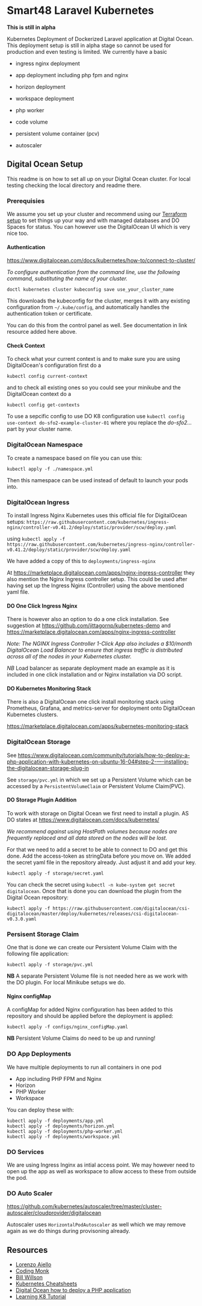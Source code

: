 # Smart48 Laravel Kubernetes

**This is still in alpha**

Kubernetes Deployment of Dockerized Laravel application at Digital Ocean. This deployment setup is still in alpha stage so cannot be used for production and even testing is limited. We currently have a basic

- ingress nginx deployment
- app deployment including php fpm and nginx
- horizon deployment
- workspace deployment
- php worker

- code volume
- persistent volume container (pcv)

- autoscaler



## Digital Ocean Setup

This readme is on how to set all up on your Digital Ocean cluster. For local testing checking the local directory and readme there.
### Prerequisies

We assume you set up your cluster and recommend using our [Terraform setup](https://github.com/smart48/smt-provision) to set things up your way and with managed databases and DO Spaces for status. You can however use the DigitalOcean UI which is very nice too.

#### Authentication

https://www.digitalocean.com/docs/kubernetes/how-to/connect-to-cluster/

_To configure authentication from the command line, use the following command, substituting the name of your cluster._

`doctl kubernetes cluster kubeconfig save use_your_cluster_name`

This downloads the kubeconfig for the cluster, merges it with any existing configuration from `~/.kube/config`, and automatically handles the authentication token or certificate.

You can do this from the control panel as well. See documentation in link resource added here above.

#### Check Context


To check what your current context is and to make sure you are using DigitalOcean's configuration first do a 

```
kubectl config current-context
```

and to check all existing ones so you could see your minikube and the DigitalOcean context do a 

```
kubectl config get-contexts
```

To use a sepcific config to use DO K8 configuration use `kubectl config use-context do-sfo2-example-cluster-01` where you replace the _do-sfo2..._ part by your cluster name.



### DigitalOcean Namespace

To create a namespace based on file you can use this:

```
kubectl apply -f ./namespace.yml
```

Then this namespace can be used instead of default to launch your pods into.

### DigitalOcean Ingress

To install Ingress Nginx Kubernetes uses this official file for DigitalOcean setups:
`https://raw.githubusercontent.com/kubernetes/ingress-nginx/controller-v0.41.2/deploy/static/provider/scw/deploy.yaml`

using `kubectl apply -f https://raw.githubusercontent.com/kubernetes/ingress-nginx/controller-v0.41.2/deploy/static/provider/scw/deploy.yaml`

We have added a copy of this to `deployments/ingress-nginx`

At https://marketplace.digitalocean.com/apps/nginx-ingress-controller they also mention the Nginx Ingress controller setup. This could be used after having set up the Ingress Nginx (Controller) using the above mentioned yaml file.

#### DO One Click  Ingress Nginx

There is however also an option to do a one click installation. See suggestion at https://github.com/jittagornp/kubernetes-demo and https://marketplace.digitalocean.com/apps/nginx-ingress-controller

_Note: The NGINX Ingress Controller 1-Click App also includes a $10/month DigitalOcean Load Balancer to ensure that ingress traffic is distributed across all of the nodes in your Kubernetes cluster._

_NB_ Load balancer as separate deployment made an example as it is included in one click installation and or Nginx installation via DO script.
#### DO Kubernetes Monitoring Stack

There is also a DigitalOcean one click install monitoring stack using Prometheus, Grafana, and metrics-server for deployment onto DigitalOcean Kubernetes clusters.

https://marketplace.digitalocean.com/apps/kubernetes-monitoring-stack


### DigitalOcean Storage

See https://www.digitalocean.com/community/tutorials/how-to-deploy-a-php-application-with-kubernetes-on-ubuntu-16-04#step-2-—-installing-the-digitalocean-storage-plug-in


See `storage/pvc.yml` in which we set up a Persistent Volume which can be accessed by a `PersistentVolumeClaim` or Persistent Volume Claim(PVC).

#### DO Storage Plugin Addition

To work with storage on Digital Ocean we first need to install a plugin. AS DO states at https://www.digitalocean.com/docs/kubernetes/ 

_We recommend against using HostPath volumes because nodes are frequently replaced and all data stored on the nodes will be lost._

For that we need to add a secret to be able to connect to DO and get this done. Add the access-token as stringData before you move on. We added the secret yaml file in the repository already. Just adjust it and add your key.

```
kubectl apply -f storage/secret.yaml
```

You can check the secret using `kubectl -n kube-system get secret digitalocean`. Once that is done you can download the plugin from the Digital Ocean repository:

```
kubectl apply -f https://raw.githubusercontent.com/digitalocean/csi-digitalocean/master/deploy/kubernetes/releases/csi-digitalocean-v0.3.0.yaml
```

### Persisent Storage Claim

One that is done we can create our Persistent Volume Claim with the following file application:

```
kubectl apply -f storage/pvc.yml
```

**NB** A separate Persistent Volume file is not needed here as we work with the DO plugin. For local Minikube setups we do.

#### Nginx configMap

A configMap for added Nginx configuration has been added to this repository and should be applied before the deployment is applied:

```
kubectl apply -f configs/nginx_configMap.yaml
```

**NB** Persistent Volume Claims do need to be up and running!

### DO App Deployments

We have multiple deployments to run all containers in one pod


- App including PHP FPM and Nginx
- Horizon
- PHP Worker
- Workspace


You can deploy these with:

 ```
 kubectl apply -f deployments/app.yml
 kubectl apply -f deployments/horizon.yml
 kubectl apply -f deployments/php-worker.yml
 kubectl apply -f deployments/workspace.yml
 ```


### DO Services

We are using Ingress Inginx as intial access point. We may however need to open up the app as well as workspace to allow access to these from outside the pod.

### DO Auto Scaler

https://github.com/kubernetes/autoscaler/tree/master/cluster-autoscaler/cloudprovider/digitalocean

Autoscaler uses `HorizontalPodAutoscaler` as well which we may remove again as we do things during provisoning already.



## Resources

- [Lorenzo Aiello](https://lorenzo.aiello.family/running-laravel-on-kubernetes/)
- [Coding Monk](https://gist.github.com/CodingMonkTech/cafec3a17d2d29f595b01d5b394b0478/)
- [Bill Willson](https://github.com/BillWilson/laravel-k8s-demo/)
- [Kubernetes Cheatsheets](https://kubernetes.io/docs/reference/kubectl/cheatsheet/)
- [Digital Ocean how to deploy a PHP application](https://www.digitalocean.com/community/tutorials/how-to-deploy-a-php-application-with-kubernetes-on-ubuntu-16-04)
- [Learning K8 Tutorial](https://learnk8s.io/blog/kubernetes-deploy-laravel-the-easy-way)